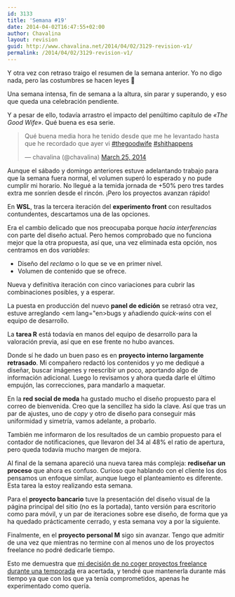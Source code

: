 ```yaml
---
id: 3133
title: 'Semana #19'
date: 2014-04-02T16:47:55+02:00
author: Chavalina
layout: revision
guid: http://www.chavalina.net/2014/04/02/3129-revision-v1/
permalink: /2014/04/02/3129-revision-v1/
---
```

Y otra vez con retraso traigo el resumen de la semana anterior. Yo no digo nada, pero las costumbres se hacen leyes 🙁 



Una semana intensa, fin de semana a la altura, sin parar y superando, y eso que queda una celebración pendiente. 

Y a pesar de ello, todavía arrastro el impacto del penúltimo capítulo de _«The Good Wife»_. Qué buena es esa serie.

<blockquote class="twitter-tweet" lang="en">
  <p>
    Qué buena media hora he tenido desde que me he levantado hasta que he recordado que ayer vi <a href="https://twitter.com/search?q=%23thegoodwife&src=hash">#thegoodwife</a> <a href="https://twitter.com/search?q=%23shithappens&src=hash">#shithappens</a>
  </p>
  
  <p>
    &mdash; chavalina (@chavalina) <a href="https://twitter.com/chavalina/statuses/448358884366094336">March 25, 2014</a>
  </p>
</blockquote>



Aunque el sábado y domingo anteriores estuve adelantando trabajo para que la semana fuera normal, el volumen superó lo esperado y no pude cumplir mi horario. No llegué a la temida jornada de +50% pero tres tardes extra me sonríen desde el rincón. ¡Pero los proyectos avanzan rápido!

En **WSL**, tras la tercera iteración del **experimento front** con resultados contundentes, descartamos una de las opciones.

Era el cambio delicado que nos preocupaba porque _hacía interferencias_ con parte del diseño actual. Pero hemos comprobado que no funciona mejor que la otra propuesta, así que, una vez eliminada esta opción, nos centramos en dos _variables_:

  * Diseño del _reclamo_ o lo que se ve en primer nivel.
  * Volumen de contenido que se ofrece.

Nueva y definitiva iteración con cinco variaciones para cubrir las combinaciones posibles, y a esperar.

La puesta en producción del nuevo **panel de edición** se retrasó otra vez, estuve arreglando <em lang="en>bugs</em> y añadiendo <em lang="en">quick-wins</em> con el equipo de desarrollo.

La **tarea R** está todavía en manos del equipo de desarrollo para la valoración previa, así que en ese frente no hubo avances.

Donde sí he dado un buen paso es en **proyecto interno largamente retrasado**. Mi compañero redactó los contenidos y yo me dediqué a diseñar, buscar imágenes y reescribir un poco, aportando algo de información adicional. Luego lo revisamos y ahora queda darle el último empujón, las correcciones, para mandarlo a maquetar.

En la **red social de moda** ha gustado mucho el diseño propuesto para el correo de bienvenida. Creo que la sencillez ha sido la clave. Así que tras un par de ajustes, uno de <em lang="en">copy</em> y otro de diseño para conseguir más uniformidad y simetría, vamos adelante, a probarlo.

También me informaron de los resultados de un cambio propuesto para el contador de notificaciones, que llevaron del 34 al 48% el ratio de apertura, pero queda todavía mucho margen de mejora.

Al final de la semana apareció una nueva tarea más compleja: **rediseñar un proceso** que ahora es confuso. Curioso que hablando con el cliente los dos pensamos un enfoque similar, aunque luego el planteamiento es diferente. Esta tarea la estoy realizando esta semana.

Para el **proyecto bancario** tuve la presentación del diseño visual de la página principal del sitio (no es la portada), tanto versión para escritorio como para móvil, y un par de iteraciones sobre ese diseño, de forma que ya ha quedado prácticamente cerrado, y esta semana voy a por la siguiente.

Finalmente, en el **proyecto personal M** sigo sin avanzar. Tengo que admitir de una vez que mientras no termine con al menos uno de los proyectos freelance no podré dedicarle tiempo.

Esto me demuestra que [mi decisión de no coger proyectos freelance durante una temporada](http://www.chavalina.net/2014/01/01/2014/) era acertada, y tendré que mantenerla durante más tiempo ya que con los que ya tenía comprometidos, apenas he experimentado como quería.